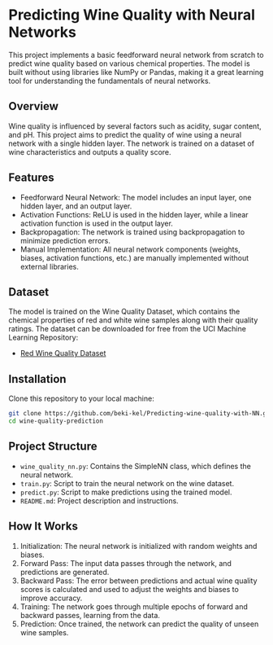 # Predicting Wine Quality with Neural Networks

This project implements a basic feedforward neural network from scratch to predict wine quality based on various chemical properties. The model is built without using libraries like NumPy or Pandas, making it a great learning tool for understanding the fundamentals of neural networks.

## Overview
Wine quality is influenced by several factors such as acidity, sugar content, and pH. This project aims to predict the quality of wine using a neural network with a single hidden layer. The network is trained on a dataset of wine characteristics and outputs a quality score.

## Features
- Feedforward Neural Network: The model includes an input layer, one hidden layer, and an output layer.
- Activation Functions: ReLU is used in the hidden layer, while a linear activation function is used in the output layer.
- Backpropagation: The network is trained using backpropagation to minimize prediction errors.
- Manual Implementation: All neural network components (weights, biases, activation functions, etc.) are manually implemented without external libraries.

## Dataset
The model is trained on the Wine Quality Dataset, which contains the chemical properties of red and white wine samples along with their quality ratings. The dataset can be downloaded for free from the UCI Machine Learning Repository:

- [Red Wine Quality Dataset](https://archive.ics.uci.edu/ml/datasets/wine+quality)

## Installation
Clone this repository to your local machine:

```bash
git clone https://github.com/beki-kel/Predicting-wine-quality-with-NN.git
cd wine-quality-prediction
```

## Project Structure
- `wine_quality_nn.py`: Contains the SimpleNN class, which defines the neural network.
- `train.py`: Script to train the neural network on the wine dataset.
- `predict.py`: Script to make predictions using the trained model.
- `README.md`: Project description and instructions.

## How It Works
1. Initialization: The neural network is initialized with random weights and biases.
2. Forward Pass: The input data passes through the network, and predictions are generated.
3. Backward Pass: The error between predictions and actual wine quality scores is calculated and used to adjust the weights and biases to improve accuracy.
4. Training: The network goes through multiple epochs of forward and backward passes, learning from the data.
5. Prediction: Once trained, the network can predict the quality of unseen wine samples.



